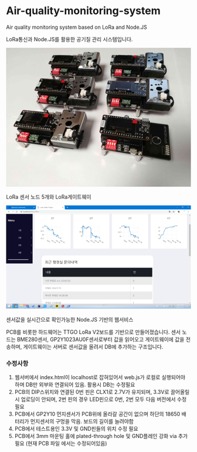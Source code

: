 # Air-quality-monitoring-system
Air quality monitoring system based on LoRa and Node.JS

LoRa통신과 Node.JS를 활용한 공기질 관리 시스템입니다.

![LoRa_modules](Pictures/Pic6.jpg)

LoRa 센서 노드 5개와 LoRa게이트웨이


![LoRa_modules](Pictures/Server1.png)

센서값을 실시간으로 확인가능한 Node.JS 기반의 웹서비스


PCB를 비롯한 하드웨어는 TTGO LoRa V2보드를 기반으로 만들어졌습니다. 센서 노드는 BME280센서, GP2Y1023AU0F센서로부터 값을 읽어오고 게이트웨이에 값을 전송하며, 게이트웨이는 서버로 센서값을 올려서 DB에 추가하는 구조입니다.

### 수정사항
1. 웹서버에서 index.html이 localhost로 잡혀있어서 web.js가 로컬로 실행되어야 하며 DB만 외부와 연결되어 있음. 활용시 DB는 수정필요
1. PCB의 DIP스위치와 연결된 0번 핀은 CLX1로 2.7V가 유지되며, 3.3V로 끌어올릴 시 업로딩이 안되며, 2번 핀의 경우 LED핀으로 0번, 2번 모두 다음 버전에서 수정 필요
1. PCB에서 GP2Y10 먼지센서가 PCB위에 올라갈 공간이 없으며 하단의 18650 배터리가 먼지센서의 구멍을 막음. 보드의 길이를 늘려야함
1. PCB에서 테스트용인 3.3V 및 GND핀들의 위치 수정 필요
1. PCB에서 3mm 마운팅 홀에 plated-through hole 및 GND플레인 강화 via 추가필요 (현재 PCB 파일 에서는 수정되어있음)

